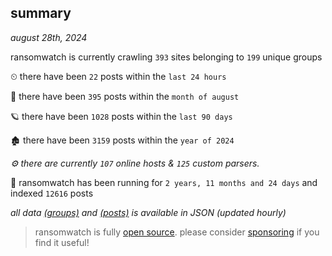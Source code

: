 
## summary
_august 28th, 2024_

ransomwatch is currently crawling `393` sites belonging to `199` unique groups

⏲ there have been `22` posts within the `last 24 hours`

🦈 there have been `395` posts within the `month of august`

🪐 there have been `1028` posts within the `last 90 days`

🏚 there have been `3159` posts within the `year of 2024`

_⚙️ there are currently `107` online hosts & `125` custom parsers._

🦕 ransomwatch has been running for `2 years, 11 months and 24 days` and indexed `12616` posts

_all data  [(groups)](http://ransomwhat.telemetry.ltd/groups) and [(posts)](http://ransomwhat.telemetry.ltd/posts) is available in JSON (updated hourly)_

> ransomwatch is fully [open source](https://github.com/joshhighet/ransomwatch#ransomwatch--). please consider [sponsoring](https://github.com/sponsors/joshhighet) if you find it useful!
